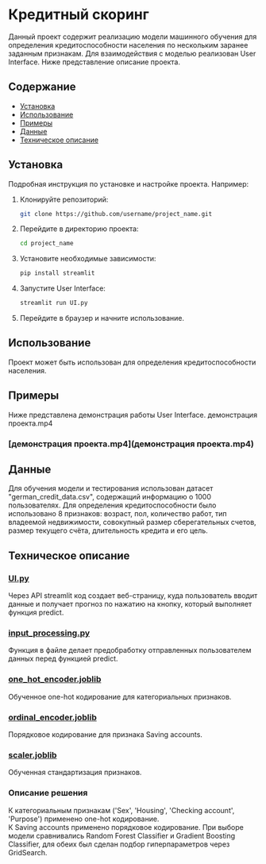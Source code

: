 # Кредитный скоринг

Данный проект содержит реализацию модели машинного обучения для определения кредитоспособности населения по нескольким заранее заданным признакам. Для взаимодействия с моделью реализован User Interface. Ниже представление описание проекта.

## Содержание

- [Установка](#установка)
- [Использование](#использование)
- [Примеры](#примеры)
- [Данные](#данные)
- [Техническое описание](#техническое_описание)

## Установка

Подробная инструкция по установке и настройке проекта. Например:

1. Клонируйте репозиторий:
    ```bash
    git clone https://github.com/username/project_name.git
    ```
2. Перейдите в директорию проекта:
    ```bash
    cd project_name
    ```
3. Установите необходимые зависимости:
    ```bash
    pip install streamlit
    ```
4. Запустите User Interface:
   ```bash
   streamlit run UI.py
    ```
5. Перейдите в браузер и начните использование.
   
## Использование
Проект может быть использован для определения кредитоспособности населения.

## Примеры
Ниже представлена демонстрация работы User Interface.
демонстрация проекта.mp4
### [демонстрация проекта.mp4](демонстрация проекта.mp4)

## Данные
Для обучения модели и тестирования использован датасет "german_credit_data.csv", содержащий информацию о 1000 пользователях. Для определения кредитоспособности было использовано 8 признаков: возраст, пол, количество работ, тип владеемой недвижимости, совокупный размер сберегательных счетов, размер текущего счёта, длительность кредита и его цель.

## Техническое описание
### [UI.py](UI.py)
Через API streamlit код создает веб-страницу, куда пользователь вводит данные и получает прогноз по нажатию на кнопку, который выполняет функция predict. 
### [input_processing.py](input_processing.py)
Функция в файле делает предобработку отправленных пользователем данных перед функцией predict.
### [one_hot_encoder.joblib](one_hot_encoder.joblib)
Обученное one-hot кодирование для категориальных признаков.
### [ordinal_encoder.joblib](ordinal_encoder.joblib)
Порядковое кодирование для признака Saving accounts.
### [scaler.joblib](scaler.joblib)
Обученная стандартизация признаков.
### Описание решения
К категориальным признакам ('Sex', 'Housing', 'Checking account', 'Purpose') применено one-hot кодирование.  
К Saving accounts применено порядковое кодирование. 
При выборе модели сравнивались Random Forest Classifier и Gradient Boosting Classifier, для обеих был сделан подбор гиперпараметров через GridSearch. 





